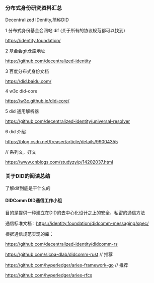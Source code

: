 ### 分布式身份研究资料汇总
Decentralized IDentity,简称DID

1 分布式身份基金会网站 dif (关于所有的协议规范都可以找到)

https://identity.foundation/

2 基金会git仓库地址

https://github.com/decentralized-identity

3 百度分布式身份文档

https://did.baidu.com/

4 w3c did-core

https://w3c.github.io/did-core/

5 did 通用解析器

https://github.com/decentralized-identity/universal-resolver

6 did 介绍

https://blog.csdn.net/treaser/article/details/99004355

// 系列文，好文

https://www.cnblogs.com/studyzy/p/14202037.html


### 关于DID的阅读总结

了解dif到底是干什么的

#### DIDComm  DID通信工作小组

目的是提供一种建立在DID的去中心化设计之上的安全、私密的通信方法

通信标准文档：https://identity.foundation/didcomm-messaging/spec/

根据通信规范实现的库：

https://github.com/decentralized-identity/didcomm-rs

https://github.com/sicpa-dlab/didcomm-rust  // 推荐

https://github.com/hyperledger/aries-framework-go // 推荐

https://github.com/hyperledger/aries-rfcs
##### 


